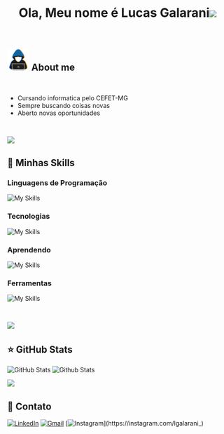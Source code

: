 
<h1 align="center"><b>Ola, Meu nome é Lucas Galarani</b><img src="https://media.giphy.com/media/hvRJCLFzcasrR4ia7z/giphy.gif" width="35"></h1>

<br>

## <picture><img src = "https://github.com/0xAbdulKhalid/0xAbdulKhalid/raw/main/assets/mdImages/about_me.gif" width = 50px></picture> **About me**

<br>

- Cursando informatica pelo CEFET-MG
- Sempre buscando coisas novas
- Aberto novas oportunidades

<br>

<img src="https://user-images.githubusercontent.com/73097560/115834477-dbab4500-a447-11eb-908a-139a6edaec5c.gif"><br>

## 🚀 Minhas Skills
### Linguagens de Programação
![My Skills](https://skillicons.dev/icons?i=js,c,cpp,python)

### Tecnologias
![My Skills](https://skillicons.dev/icons?i=html,css,postgresql)

### Aprendendo
![My Skills](https://skillicons.dev/icons?i=django)

### Ferramentas
![My Skills](https://skillicons.dev/icons?i=vscode,eclipse,git)

<br>

<img src="https://user-images.githubusercontent.com/73097560/115834477-dbab4500-a447-11eb-908a-139a6edaec5c.gif"><br>

## ⭐ GitHub Stats
<div>
<img src="https://github-readme-stats.vercel.app/api?username=Guarana0&show_icons=true&theme=radical&hide_border=true" alt="GitHub Stats" width="50%" style="max-width: 100%;">

 <img src="https://github-readme-stats.vercel.app/api/top-langs/?username=Guarana0&theme=tokyonight&hide_border=true&include_all_commits=true&count_private=true&layout=donut" alt="Github Stats"/>
</div>

<img src="https://user-images.githubusercontent.com/73097560/115834477-dbab4500-a447-11eb-908a-139a6edaec5c.gif"><br>

## 📱 Contato

[![LinkedIn](https://img.shields.io/badge/-LinkedIn-blue?style=flat-square&logo=Linkedin&logoColor=white&link=https://www.linkedin.com/in/lgalarane/)](https://www.linkedin.com/in/lgalarane/)
[![Gmail](https://img.shields.io/badge/-Gmail-D14836?style=flat-square&logo=Gmail&logoColor=white&link=mailto:lucasgalaranidc@gmail.com)](mailto:lucasgalaranidc@gmail.com)
[![Instagram](https://img.shields.io/badge/-Instagram-E4405F?style=flat-square&logo=Instagram&logoColor=white&link=https://instagram.com/lgalarani_)](https://instagram.com/lgalarani_)
